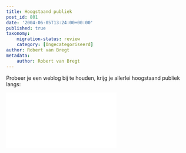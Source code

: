 ```yaml
---
title: Hoogstaand publiek
post_id: 801
date: '2004-06-05T13:24:00+00:00'
published: true
taxonomy:
    migration-status: review
    category: [Ongecategoriseerd]
author: Robert van Bregt
metadata:
    author: Robert van Bregt
---
```

Probeer je een weblog bij te houden, krijg je allerlei hoogstaand publiek langs:

![Gratis MP3](2004_06_01_archive.htm_bestanden/nedstat_gratismp3.html)